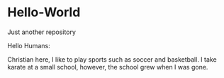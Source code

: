 # Hello-World
Just another repository 

Hello Humans:

Christian here, I like to play sports such as soccer and basketball.
I take karate at a small school, however, the school grew when I was gone. 
